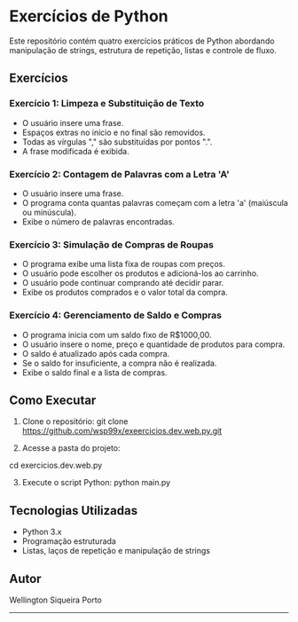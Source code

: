 # Exercícios de Python

Este repositório contém quatro exercícios práticos de Python abordando manipulação de strings, estrutura de repetição, listas e controle de fluxo.

## Exercícios

### Exercício 1: Limpeza e Substituição de Texto
- O usuário insere uma frase.
- Espaços extras no início e no final são removidos.
- Todas as vírgulas "," são substituídas por pontos ".".
- A frase modificada é exibida.

### Exercício 2: Contagem de Palavras com a Letra 'A'
- O usuário insere uma frase.
- O programa conta quantas palavras começam com a letra 'a' (maiúscula ou minúscula).
- Exibe o número de palavras encontradas.

### Exercício 3: Simulação de Compras de Roupas
- O programa exibe uma lista fixa de roupas com preços.
- O usuário pode escolher os produtos e adicioná-los ao carrinho.
- O usuário pode continuar comprando até decidir parar.
- Exibe os produtos comprados e o valor total da compra.

### Exercício 4: Gerenciamento de Saldo e Compras
- O programa inicia com um saldo fixo de R$1000,00.
- O usuário insere o nome, preço e quantidade de produtos para compra.
- O saldo é atualizado após cada compra.
- Se o saldo for insuficiente, a compra não é realizada.
- Exibe o saldo final e a lista de compras.

## Como Executar
1. Clone o repositório:
git clone https://github.com/wsp99x/exeercicios.dev.web.py.git

2. Acesse a pasta do projeto:

cd exercicios.dev.web.py

3. Execute o script Python:
   python main.py

## Tecnologias Utilizadas
- Python 3.x
- Programação estruturada
- Listas, laços de repetição e manipulação de strings

## Autor
Wellington Siqueira Porto 

---

